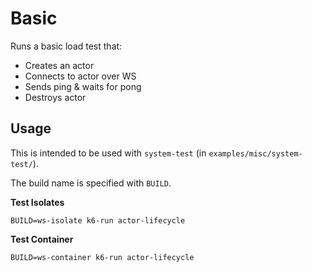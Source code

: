 # Basic

Runs a basic load test that:

- Creates an actor
- Connects to actor over WS
- Sends ping & waits for pong
- Destroys actor

## Usage

This is intended to be used with `system-test` (in `examples/misc/system-test/`).

The build name is specified with `BUILD`.

**Test Isolates**

```
BUILD=ws-isolate k6-run actor-lifecycle
```

**Test Container**

```
BUILD=ws-container k6-run actor-lifecycle
```
